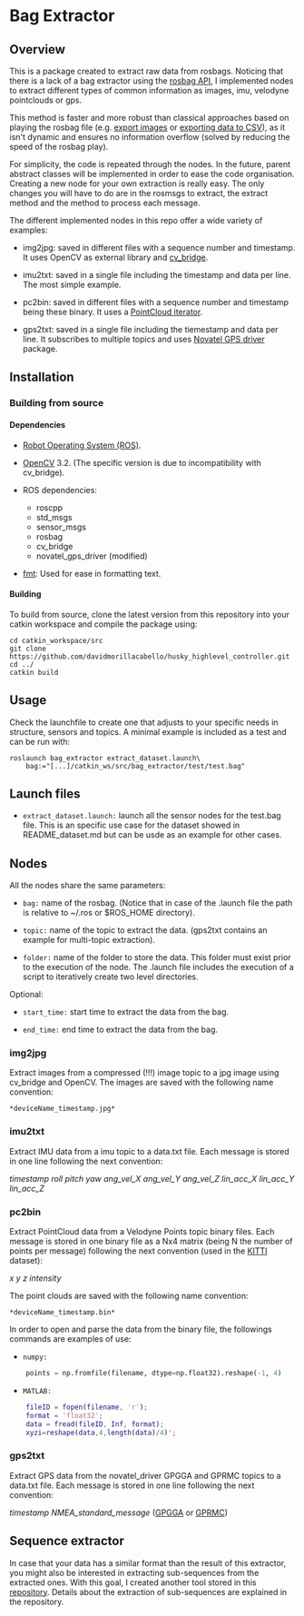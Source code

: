 # Bag Extractor

## Overview

This is a package created to extract raw data from rosbags. Noticing that there is a lack of a bag extractor using the [rosbag API](https://wiki.ros.org/rosbag/Code%20API), I implemented nodes to extract different types of common information as images, imu, velodyne pointclouds or gps.

This method is faster and more robust than classical approaches based on playing the rosbag file (e.g. [export images](https://wiki.ros.org/rosbag/Tutorials/Exporting%20image%20and%20video%20data) or [exporting data to CSV](https://answers.ros.org/question/9102/how-to-extract-data-from-bag/)), as it isn't dynamic and ensures no information overflow (solved by reducing the speed of the rosbag play).

For simplicity, the code is repeated through the nodes. In the future, parent abstract classes will be implemented in order to ease the code organisation.
Creating a new node for your own extraction is really easy. The only changes you will have to do are in the rosmsgs to extract, the extract method and the method to process each message.

The different implemented nodes in this repo offer a wide variety of examples:

* img2jpg: saved in different files with a sequence number and timestamp. It uses OpenCV as external library and [cv_bridge](https://wiki.ros.org/cv_bridge).

* imu2txt: saved in a single file including the timestamp and data per line. The most simple example.

* pc2bin: saved in different files with a sequence number and timestamp being these binary. It uses a [PointCloud iterator](https://wiki.ros.org/pcl/Overview).

* gps2txt: saved in a single file including the tiemestamp and data per line. It subscribes to multiple topics and uses [Novatel GPS driver](https://github.com/swri-robotics/novatel_gps_driver) package.

## Installation

### Building from source

#### Dependencies

* [Robot Operating System (ROS)](http://wiki.ros.org/).

* [OpenCV](https://opencv.org/) 3.2. (The specific version is due to incompatibility with cv_bridge).

* ROS dependencies:
    * roscpp
    * std_msgs
    * sensor_msgs
    * rosbag
    * cv_bridge
    * novatel_gps_driver (modified)

* [fmt](https://github.com/fmtlib/fmt): Used for ease in formatting text.

#### Building

To build from source, clone the latest version from this repository into your catkin workspace and compile the package using:

    cd catkin_workspace/src
    git clone https://github.com/davidmorillacabello/husky_highlevel_controller.git
    cd ../
    catkin build

## Usage

Check the launchfile to create one that adjusts to your specific needs in structure, sensors and topics. A minimal example is included as a test and can be run with:

    roslaunch bag_extractor extract_dataset.launch\ 
        bag:="[...]/catkin_ws/src/bag_extractor/test/test.bag"

## Launch files

* `extract_dataset.launch:` launch all the sensor nodes for the test.bag file. This is an specific use case for the dataset showed in README_dataset.md but can be usde as an example for other cases.

## Nodes

All the nodes share the same parameters:

* `bag:` name of the rosbag. (Notice that in case of the .launch file the path is relative to ~/.ros or $ROS_HOME directory).

* `topic:` name of the topic to extract the data. (gps2txt contains an example for multi-topic extraction).

* `folder:` name of the folder to store the data. This folder must exist prior to the execution of the node. The .launch file includes the execution of a script to iteratively create two level directories.

Optional:

* `start_time:` start time to extract the data from the bag.

* `end_time:` end time to extract the data from the bag.

### img2jpg

Extract images from a compressed (!!!) image topic to a jpg image using cv_bridge and OpenCV. The images are saved with the following name convention:

    *deviceName_timestamp.jpg*

### imu2txt


Extract IMU data from a imu topic to a data.txt file. Each message is stored in one line following the next convention:

*timestamp roll pitch yaw ang_vel_X ang_vel_Y ang_vel_Z lin_acc_X lin_acc_Y lin_acc_Z*

### pc2bin


Extract PointCloud data from a Velodyne Points topic binary files. Each message is stored in one binary file as a Nx4 matrix (being N the number of points per message) following the next convention (used in the [KITTI](http://www.cvlibs.net/datasets/kitti/) dataset):

*x y z intensity*

The point clouds are saved with the following name convention:

    *deviceName_timestamp.bin*

In order to open and parse the data from the binary file, the followings commands are examples of use:

* `numpy:`

```python
    points = np.fromfile(filename, dtype=np.float32).reshape(-1, 4)
```

* `MATLAB:`

```matlab
    fileID = fopen(filename, 'r');
    format = 'float32';
    data = fread(fileID, Inf, format);
    xyzi=reshape(data,4,length(data)/4)';
```

### gps2txt


Extract GPS data from the novatel_driver GPGGA and GPRMC topics to a data.txt file. Each message is stored in one line following the next convention:

*timestamp NMEA_standard_message* ([GPGGA](https://docs.novatel.com/oem7/Content/Logs/GPGGA.htm) or [GPRMC](https://docs.novatel.com/oem7/Content/Logs/GPRMC.htm))

## Sequence extractor

In case that your data has a similar format than the result of this extractor, you might also be interested in extracting sub-sequences from the extracted ones.
With this goal, I created another tool stored in this [repository](https://github.com/davdmc/extract_sequence). 
Details about the extraction of sub-sequences are explained in the repository.